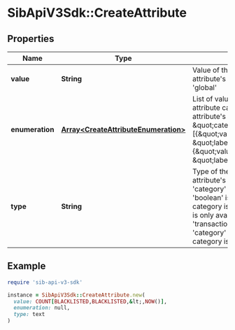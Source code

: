 # SibApiV3Sdk::CreateAttribute

## Properties

| Name | Type | Description | Notes |
| ---- | ---- | ----------- | ----- |
| **value** | **String** | Value of the attribute. Use only if the attribute&#39;s category is &#39;calculated&#39; or &#39;global&#39; | [optional] |
| **enumeration** | [**Array&lt;CreateAttributeEnumeration&gt;**](CreateAttributeEnumeration.md) | List of values and labels that the attribute can take. Use only if the attribute&#39;s category is \&quot;category\&quot;. For example, [{\&quot;value\&quot;:1, \&quot;label\&quot;:\&quot;male\&quot;}, {\&quot;value\&quot;:2, \&quot;label\&quot;:\&quot;female\&quot;}] | [optional] |
| **type** | **String** | Type of the attribute. Use only if the attribute&#39;s category is &#39;normal&#39;, &#39;category&#39; or &#39;transactional&#39; ( type &#39;boolean&#39; is only available if the category is &#39;normal&#39; attribute, type &#39;id&#39; is only available if the category is &#39;transactional&#39; attribute &amp; type &#39;category&#39; is only available if the category is &#39;category&#39; attribute ) | [optional] |

## Example

```ruby
require 'sib-api-v3-sdk'

instance = SibApiV3Sdk::CreateAttribute.new(
  value: COUNT[BLACKLISTED,BLACKLISTED,&lt;,NOW()],
  enumeration: null,
  type: text
)
```

